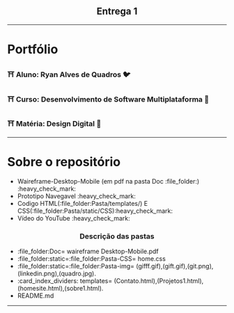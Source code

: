<h2 align="center">Entrega 1</h2> 
<hr>

# Portfólio
<h3>⛩ Aluno: Ryan Alves de Quadros 🐦 </h3>

<h3>⛩ Curso: Desenvolvimento de Software Multiplataforma 🦜</h3>

<h3>⛩ Matéria: Design Digital 🦈</h3>

<hr> 

# Sobre o repositório
<div>
    <div>
    <ul>
       <Li>Waireframe-Desktop-Mobile (em pdf na pasta Doc :file_folder:) :heavy_check_mark:</Li>
       <Li> Prototipo Navegavel  :heavy_check_mark: </Li>
       <Li>Codigo HTML(:file_folder:Pasta/templates/) E CSS(:file_folder:Pasta/static/CSS):heavy_check_mark:</Li>
       <Li> Vídeo do YouTube :heavy_check_mark:</Li>
    </ul>

     
   <h3 align="center"> Descrição das pastas </h3>
   <ul>
      <Li>:file_folder:Doc= waireframe Desktop-Mobile.pdf  </Li>
      <Li>:file_folder:static=:file_folder:Pasta-CSS= home.css </Li>
      <Li>:file_folder:static=:file_folder:Pasta-img= (gifff.gif),(gift.gif),(git.png),(linkedin.png),(quadro.jpg). </Li>
      <Li>:card_index_dividers:	templates= (Contato.html),(Projetos1.html),(homesite.html),(sobre1.html). </Li>
      <Li>README.md
    </ul>
  <hr>
    </div>
</div>






